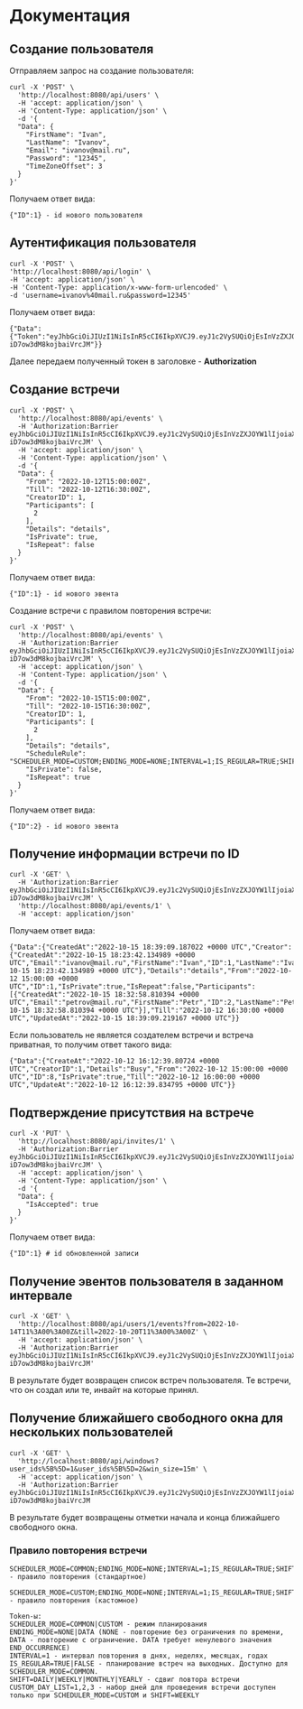 # Документация

## Создание пользователя
Отправляем запрос на создание пользователя:
```
curl -X 'POST' \
  'http://localhost:8080/api/users' \
  -H 'accept: application/json' \
  -H 'Content-Type: application/json' \
  -d '{
  "Data": {
    "FirstName": "Ivan",
    "LastName": "Ivanov",
    "Email": "ivanov@mail.ru",
    "Password": "12345",
    "TimeZoneOffset": 3
  }
}'
``` 

Получаем ответ вида:
```
{"ID":1} - id нового пользователя
```
## Аутентификация пользователя
```
curl -X 'POST' \
'http://localhost:8080/api/login' \
-H 'accept: application/json' \
-H 'Content-Type: application/x-www-form-urlencoded' \
-d 'username=ivanov%40mail.ru&password=12345'
```

Получаем ответ вида:
```
{"Data":{"Token":"eyJhbGciOiJIUzI1NiIsInR5cCI6IkpXVCJ9.eyJ1c2VySUQiOjEsInVzZXJOYW1lIjoiaXZhbm92QG1haWwucnUifQ.evXbemYej5uqiiMygZ3nbK-iD7ow3dM8kojbaiVrcJM"}}
```
Далее передаем полученный токен в заголовке - **Authorization**

## Создание встречи
```
curl -X 'POST' \
  'http://localhost:8080/api/events' \
  -H 'Authorization:Barrier eyJhbGciOiJIUzI1NiIsInR5cCI6IkpXVCJ9.eyJ1c2VySUQiOjEsInVzZXJOYW1lIjoiaXZhbm92QG1haWwucnUifQ.evXbemYej5uqiiMygZ3nbK-iD7ow3dM8kojbaiVrcJM' \
  -H 'accept: application/json' \
  -H 'Content-Type: application/json' \
  -d '{
  "Data": {
    "From": "2022-10-12T15:00:00Z",
    "Till": "2022-10-12T16:30:00Z",
    "CreatorID": 1,
    "Participants": [
      2
    ],
    "Details": "details",
    "IsPrivate": true,
    "IsRepeat": false
  }
}'
```

Получаем ответ вида:
```
{"ID":1} - id нового эвента
```

Создание встречи с правилом повторения встречи:
```
curl -X 'POST' \
  'http://localhost:8080/api/events' \
  -H 'Authorization:Barrier eyJhbGciOiJIUzI1NiIsInR5cCI6IkpXVCJ9.eyJ1c2VySUQiOjEsInVzZXJOYW1lIjoiaXZhbm92QG1haWwucnUifQ.evXbemYej5uqiiMygZ3nbK-iD7ow3dM8kojbaiVrcJM' \
  -H 'accept: application/json' \
  -H 'Content-Type: application/json' \
  -d '{
  "Data": {
    "From": "2022-10-15T15:00:00Z",
    "Till": "2022-10-15T16:30:00Z",
    "CreatorID": 1,
    "Participants": [
      2
    ],
    "Details": "details",
    "ScheduleRule": "SCHEDULER_MODE=CUSTOM;ENDING_MODE=NONE;INTERVAL=1;IS_REGULAR=TRUE;SHIFT=WEEKLY;CUSTOM_DAY_LIST=1,2,3",
    "IsPrivate": false,
    "IsRepeat": true
  }
}'
```

Получаем ответ вида:
```
{"ID":2} - id нового эвента
```

## Получение информации встречи по ID
```
curl -X 'GET' \
  -H 'Authorization:Barrier eyJhbGciOiJIUzI1NiIsInR5cCI6IkpXVCJ9.eyJ1c2VySUQiOjEsInVzZXJOYW1lIjoiaXZhbm92QG1haWwucnUifQ.evXbemYej5uqiiMygZ3nbK-iD7ow3dM8kojbaiVrcJM' \
  'http://localhost:8080/api/events/1' \
  -H 'accept: application/json'
```

Получаем ответ вида:
```
{"Data":{"CreatedAt":"2022-10-15 18:39:09.187022 +0000 UTC","Creator":{"CreatedAt":"2022-10-15 18:23:42.134989 +0000 UTC","Email":"ivanov@mail.ru","FirstName":"Ivan","ID":1,"LastName":"Ivanov","TimeZoneOffset":3,"UpdatedAt":"2022-10-15 18:23:42.134989 +0000 UTC"},"Details":"details","From":"2022-10-12 15:00:00 +0000 UTC","ID":1,"IsPrivate":true,"IsRepeat":false,"Participants":[{"CreatedAt":"2022-10-15 18:32:58.810394 +0000 UTC","Email":"petrov@mail.ru","FirstName":"Petr","ID":2,"LastName":"Petrov","TimeZoneOffset":3,"UpdatedAt":"2022-10-15 18:32:58.810394 +0000 UTC"}],"Till":"2022-10-12 16:30:00 +0000 UTC","UpdatedAt":"2022-10-15 18:39:09.219167 +0000 UTC"}}
```

Если пользователь не является создателем встречи и встреча приватная, то получим ответ такого вида:
```
{"Data":{"CreateAt":"2022-10-12 16:12:39.80724 +0000 UTC","CreatorID":1,"Details":"Busy","From":"2022-10-12 15:00:00 +0000 UTC","ID":8,"IsPrivate":true,"Till":"2022-10-12 16:00:00 +0000 UTC","UpdateAt":"2022-10-12 16:12:39.834795 +0000 UTC"}}
```

## Подтверждение присутствия на встрече
```
curl -X 'PUT' \
  'http://localhost:8080/api/invites/1' \
  -H 'Authorization:Barrier eyJhbGciOiJIUzI1NiIsInR5cCI6IkpXVCJ9.eyJ1c2VySUQiOjEsInVzZXJOYW1lIjoiaXZhbm92QG1haWwucnUifQ.evXbemYej5uqiiMygZ3nbK-iD7ow3dM8kojbaiVrcJM' \
  -H 'accept: application/json' \
  -H 'Content-Type: application/json' \
  -d '{
  "Data": {
    "IsAccepted": true
  }
}'
```

Получаем ответ вида:
```
{"ID":1} # id обновленной записи 
```

## Получение эвентов пользователя в заданном интервале
```
curl -X 'GET' \
  'http://localhost:8080/api/users/1/events?from=2022-10-14T11%3A00%3A00Z&till=2022-10-20T11%3A00%3A00Z' \
  -H 'accept: application/json' \
  -H 'Authorization:Barrier eyJhbGciOiJIUzI1NiIsInR5cCI6IkpXVCJ9.eyJ1c2VySUQiOjEsInVzZXJOYW1lIjoiaXZhbm92QG1haWwucnUifQ.evXbemYej5uqiiMygZ3nbK-iD7ow3dM8kojbaiVrcJM'
```

В результате будет возвращен список встреч пользователя. Те встречи, что он создал или те, инвайт на которые принял.

## Получение ближайшего свободного окна для нескольких пользователей

```
curl -X 'GET' \
  'http://localhost:8080/api/windows?user_ids%5B%5D=1&user_ids%5B%5D=2&win_size=15m' \
  -H 'accept: application/json' \
  -H 'Authorization:Barrier eyJhbGciOiJIUzI1NiIsInR5cCI6IkpXVCJ9.eyJ1c2VySUQiOjEsInVzZXJOYW1lIjoiaXZhbm92QG1haWwucnUifQ.evXbemYej5uqiiMygZ3nbK-iD7ow3dM8kojbaiVrcJM
```

В результате будет возвращены отметки начала и конца ближайшего свободного окна.

### Правило повторения встречи
```
SCHEDULER_MODE=COMMON;ENDING_MODE=NONE;INTERVAL=1;IS_REGULAR=TRUE;SHIFT=DAILY - правило повторения (стандартное)

SCHEDULER_MODE=CUSTOM;ENDING_MODE=NONE;INTERVAL=1;IS_REGULAR=TRUE;SHIFT=WEEKLY;CUSTOM_DAY_LIST=1,2,3 - правило повторения (кастомное)

Token-ы:
SCHEDULER_MODE=COMMON|CUSTOM - режим планирования
ENDING_MODE=NONE|DATA (NONE - повторение без ограничения по времени, DATA - повторение с ограничение. DATA требует ненулевого значения END_OCCURRENCE)
INTERVAL=1 - интервал повторения в днях, неделях, месяцах, годах
IS_REGULAR=TRUE|FALSE - планирование встреч на выходных. Доступно для SCHEDULER_MODE=COMMON.
SHIFT=DAILY|WEEKLY|MONTHLY|YEARLY - сдвиг повтора встречи
CUSTOM_DAY_LIST=1,2,3 - набор дней для проведения встречи доступен только при SCHEDULER_MODE=CUSTOM и SHIFT=WEEKLY
```
